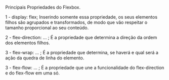 Principais Propriedades do Flexbox.

1 - display: flex; Inserindo somente essa propriedade, os seus elementos filhos são agrupados e transformados, de modo que vão respeitar o tamanho proporcional ao seu conteúdo.

2 - flex-direction: ... ;
    É a propriedade que determina a direção da ordem dos elementos filhos.

3 - flex-wrap: ... ;
    É a propriedade que determina, se haverá e qual será a ação da quedra de linha do elemento.

3 - flex-flow: ... ;
    É a propriedade que une a funcionalidade do flex-direction e do flex-flow em uma só.